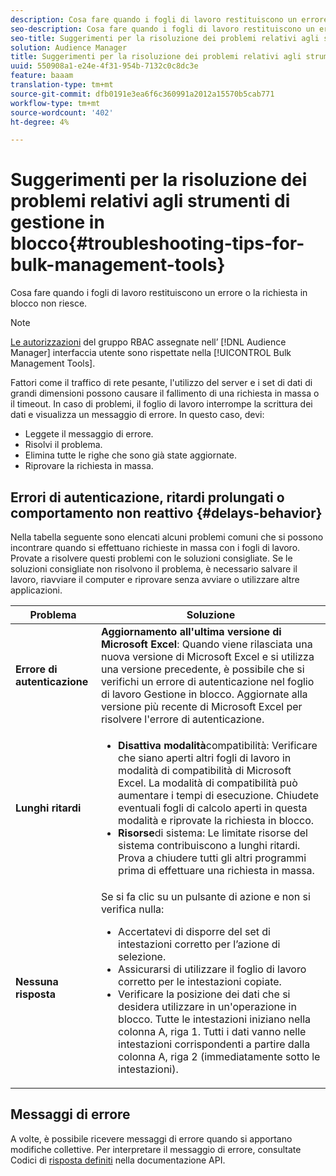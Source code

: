 ```yaml
---
description: Cosa fare quando i fogli di lavoro restituiscono un errore o la richiesta in blocco non riesce.
seo-description: Cosa fare quando i fogli di lavoro restituiscono un errore o la richiesta in blocco non riesce.
seo-title: Suggerimenti per la risoluzione dei problemi relativi agli strumenti di gestione in blocco
solution: Audience Manager
title: Suggerimenti per la risoluzione dei problemi relativi agli strumenti di gestione in blocco
uuid: 550908a1-e24e-4f31-954b-7132c0c8dc3e
feature: baaam
translation-type: tm+mt
source-git-commit: dfb0191e3ea6f6c360991a2012a15570b5cab771
workflow-type: tm+mt
source-wordcount: '402'
ht-degree: 4%

---
```



# Suggerimenti per la risoluzione dei problemi relativi agli strumenti di gestione in blocco{#troubleshooting-tips-for-bulk-management-tools}

Cosa fare quando i fogli di lavoro restituiscono un errore o la richiesta in blocco non riesce.



<!-- 

<p>r_bulk_troubleshoot.xml </p>

 -->

>[!NOTE]
>
>[Le autorizzazioni](../../features/administration/administration-overview.md) del gruppo RBAC assegnate nell’ [!DNL Audience Manager] interfaccia utente sono rispettate nella [!UICONTROL Bulk Management Tools].

Fattori come il traffico di rete pesante, l&#39;utilizzo del server e i set di dati di grandi dimensioni possono causare il fallimento di una richiesta in massa o il timeout. In caso di problemi, il foglio di lavoro interrompe la scrittura dei dati e visualizza un messaggio di errore. In questo caso, devi:

* Leggete il messaggio di errore.
* Risolvi il problema.
* Elimina tutte le righe che sono già state aggiornate.
* Riprovare la richiesta in massa.

## Errori di autenticazione, ritardi prolungati o comportamento non reattivo {#delays-behavior}

Nella tabella seguente sono elencati alcuni problemi comuni che si possono incontrare quando si effettuano richieste in massa con i fogli di lavoro. Provate a risolvere questi problemi con le soluzioni consigliate. Se le soluzioni consigliate non risolvono il problema, è necessario salvare il lavoro, riavviare il computer e riprovare senza avviare o utilizzare altre applicazioni.

<table id="table_AC6FB99402214A4EAC6E709465BB67AF"> 
 <thead> 
  <tr> 
   <th colname="col1" class="entry"> Problema </th> 
   <th colname="col2" class="entry"> Soluzione </th> 
  </tr> 
 </thead>
 <tbody> 
  <tr> 
   <td colname="col1"> <b>Errore di autenticazione</b> </td> 
   <td colname="col2"> 
    <b>Aggiornamento all'ultima versione di Microsoft Excel</b>: Quando viene rilasciata una nuova versione di Microsoft Excel e si utilizza una versione precedente, è possibile che si verifichi un errore di autenticazione nel foglio di lavoro Gestione in blocco. Aggiornate alla versione più recente di Microsoft Excel per risolvere l'errore di autenticazione.
</td> 
  </tr> 
  <tr> 
   <td colname="col1"> <b>Lunghi ritardi</b> </td> 
   <td colname="col2"> 
    <ul id="ul_AA6F414024B2475AB1C0B46DC3FF0B36"> 
     <li id="li_ECC83AC39D7142519AA9A223DB8FCF23"> <b>Disattiva modalità</b>compatibilità: Verificare che siano aperti altri fogli di lavoro in modalità di compatibilità di Microsoft Excel. La modalità di compatibilità può aumentare i tempi di esecuzione. Chiudete eventuali fogli di calcolo aperti in questa modalità e riprovate la richiesta in blocco. </li> 
     <li id="li_234BFCF563234DE198884F33AB75280D"> <b>Risorse</b>di sistema: Le limitate risorse del sistema contribuiscono a lunghi ritardi. Prova a chiudere tutti gli altri programmi prima di effettuare una richiesta in massa. </li> 
    </ul> </td> 
  </tr> 
  <tr> 
   <td colname="col1"> <b>Nessuna risposta</b> </td> 
   <td colname="col2">Se si fa clic su un pulsante di azione e non si verifica nulla: 
    <ul id="ul_142E63CDD556414AB639E51734FEDBCF"> 
     <li id="li_DBB6C819603D46B5AECC9C854FDAFDF1">Accertatevi di disporre del set di intestazioni corretto per l’azione di selezione. </li> 
     <li id="li_391C9031907A4085BDAD42054960045C">Assicurarsi di utilizzare il foglio di lavoro corretto per le intestazioni copiate. </li> 
     <li id="li_76A7241989204933858621FAAB5C3408">Verificare la posizione dei dati che si desidera utilizzare in un'operazione in blocco. Tutte le intestazioni iniziano nella colonna A, riga 1. Tutti i dati vanno nelle intestazioni corrispondenti a partire dalla colonna A, riga 2 (immediatamente sotto le intestazioni). </li> 
    </ul> </td> 
  </tr> 
 </tbody> 
</table>

## Messaggi di errore

A volte, è possibile ricevere messaggi di errore quando si apportano modifiche collettive. Per interpretare il messaggio di errore, consultate Codici di [risposta definiti](/help/using/api/rest-api-main/aam-api-getting-started.md) nella documentazione API.

